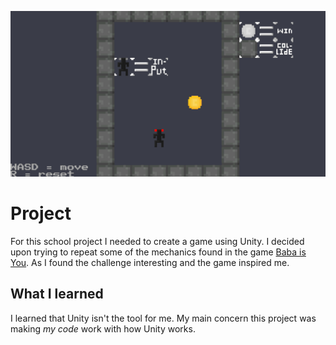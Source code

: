 ![showcase](docs/showcase.gif)

# Project

For this school project I needed to create a game using Unity. I decided upon trying to repeat some of the mechanics found in the game [Baba is You](https://store.steampowered.com/app/736260/Baba_Is_You/). As I found the challenge interesting and the game inspired me.

## What I learned

I learned that Unity isn't the tool for me. My main concern this project was making _my code_ work with how Unity works.
